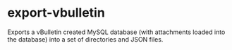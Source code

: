 export-vbulletin
================

Exports a vBulletin created MySQL database (with attachments loaded into the database) into a set of directories and JSON files.
